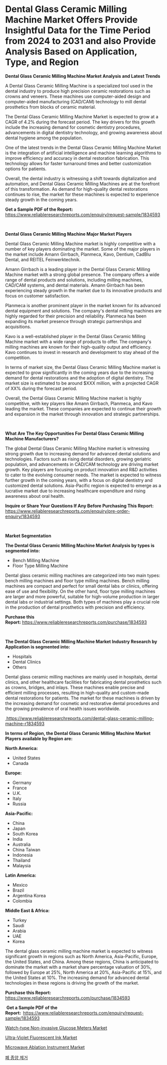 <p><h1>Dental Glass Ceramic Milling Machine Market Offers Provide Insightful Data for the Time Period from 2024 to 2031 and also Provide Analysis Based on Application, Type, and Region</h1></p><p><strong>Dental Glass Ceramic Milling Machine Market Analysis and Latest Trends</strong></p>
<p><p>A Dental Glass Ceramic Milling Machine is a specialized tool used in the dental industry to produce high precision ceramic restorations such as crowns and veneers. These machines use computer-aided design and computer-aided manufacturing (CAD/CAM) technology to mill dental prosthetics from blocks of ceramic material.</p><p>The Dental Glass Ceramic Milling Machine Market is expected to grow at a CAGR of 4.2% during the forecast period. The key drivers for this growth include the increasing demand for cosmetic dentistry procedures, advancements in digital dentistry technology, and growing awareness about dental hygiene among the population.</p><p>One of the latest trends in the Dental Glass Ceramic Milling Machine Market is the integration of artificial intelligence and machine learning algorithms to improve efficiency and accuracy in dental restoration fabrication. This technology allows for faster turnaround times and better customization options for patients.</p><p>Overall, the dental industry is witnessing a shift towards digitalization and automation, and Dental Glass Ceramic Milling Machines are at the forefront of this transformation. As demand for high-quality dental restorations continues to rise, the market for these machines is expected to experience steady growth in the coming years.</p></p>
<p><strong>Get a Sample PDF of the Report:&nbsp;</strong> <a href="https://www.reliableresearchreports.com/enquiry/request-sample/1834593">https://www.reliableresearchreports.com/enquiry/request-sample/1834593</a></p>
<p>&nbsp;</p>
<p><strong>Dental Glass Ceramic Milling Machine Major Market Players</strong></p>
<p><p>Dental Glass Ceramic Milling Machine market is highly competitive with a number of key players dominating the market. Some of the major players in the market include Amann Girrbach, Planmeca, Kavo, Dentium, CadBlu Dental, and REITEL Feinwerktechnik.</p><p>Amann Girrbach is a leading player in the Dental Glass Ceramic Milling Machine market with a strong global presence. The company offers a wide range of dental products and solutions, including milling machines, CAD/CAM systems, and dental materials. Amann Girrbach has been experiencing steady growth in the market due to its innovative products and focus on customer satisfaction.</p><p>Planmeca is another prominent player in the market known for its advanced dental equipment and solutions. The company's dental milling machines are highly regarded for their precision and reliability. Planmeca has been expanding its market presence through strategic partnerships and acquisitions.</p><p>Kavo is a well-established player in the Dental Glass Ceramic Milling Machine market with a wide range of products to offer. The company's milling machines are known for their high-quality output and efficiency. Kavo continues to invest in research and development to stay ahead of the competition.</p><p>In terms of market size, the Dental Glass Ceramic Milling Machine market is expected to grow significantly in the coming years due to the increasing demand for dental restorations and the adoption of digital dentistry. The market size is estimated to be around $XXX million, with a projected CAGR of XX% during the forecast period.</p><p>Overall, the Dental Glass Ceramic Milling Machine market is highly competitive, with key players like Amann Girrbach, Planmeca, and Kavo leading the market. These companies are expected to continue their growth and expansion in the market through innovation and strategic partnerships.</p></p>
<p>&nbsp;</p>
<p><strong>What Are The Key Opportunities For Dental Glass Ceramic Milling Machine Manufacturers?</strong></p>
<p><p>The global Dental Glass Ceramic Milling Machine market is witnessing strong growth due to increasing demand for advanced dental solutions and technologies. Factors such as rising dental disorders, growing geriatric population, and advancements in CAD/CAM technology are driving market growth. Key players are focusing on product innovation and R&D activities to cater to the evolving consumer needs. The market is expected to witness further growth in the coming years, with a focus on digital dentistry and customized dental solutions. Asia-Pacific region is expected to emerge as a lucrative market due to increasing healthcare expenditure and rising awareness about oral health.</p></p>
<p><strong>Inquire or Share Your Questions If Any Before Purchasing This Report:</strong> <a href="https://www.reliableresearchreports.com/enquiry/pre-order-enquiry/1834593">https://www.reliableresearchreports.com/enquiry/pre-order-enquiry/1834593</a></p>
<p>&nbsp;</p>
<p><strong>Market Segmentation</strong></p>
<p><strong>The Dental Glass Ceramic Milling Machine Market Analysis by types is segmented into:</strong></p>
<p><ul><li>Bench Milling Machine</li><li>Floor Type Milling Machine</li></ul></p>
<p><p>Dental glass ceramic milling machines are categorized into two main types: bench milling machines and floor type milling machines. Bench milling machines are compact and perfect for small dental labs or clinics, offering ease of use and flexibility. On the other hand, floor type milling machines are larger and more powerful, suitable for high-volume production in larger dental labs or industrial settings. Both types of machines play a crucial role in the production of dental prosthetics with precision and efficiency.</p></p>
<p><strong>Purchase this Report:&nbsp;</strong><a href="https://www.reliableresearchreports.com/purchase/1834593">https://www.reliableresearchreports.com/purchase/1834593</a></p>
<p>&nbsp;</p>
<p><strong>The Dental Glass Ceramic Milling Machine Market Industry Research by Application is segmented into:</strong></p>
<p><ul><li>Hospitals</li><li>Dental Clinics</li><li>Others</li></ul></p>
<p><p>Dental glass ceramic milling machines are mainly used in hospitals, dental clinics, and other healthcare facilities for fabricating dental prosthetics such as crowns, bridges, and inlays. These machines enable precise and efficient milling processes, resulting in high-quality and custom-made dental restorations for patients. The market for these machines is driven by the increasing demand for cosmetic and restorative dental procedures and the growing prevalence of oral health issues worldwide.</p></p>
<p><a href="https://www.reliableresearchreports.com/dental-glass-ceramic-milling-machine-r1834593">&nbsp;https://www.reliableresearchreports.com/dental-glass-ceramic-milling-machine-r1834593</a></p>
<p><strong>In terms of Region, the Dental Glass Ceramic Milling Machine Market Players available by Region are:</strong></p>
<p>
    <p> <strong> North America: </strong>
        <ul>
            <li>United States</li>
            <li>Canada</li>
        </ul>
        </p> 
    <p> <strong> Europe: </strong>
        <ul>
            <li>Germany</li>
            <li>France</li>
            <li>U.K.</li>
            <li>Italy</li>
            <li>Russia</li>
        </ul>
        </p> 
    <p> <strong> Asia-Pacific: </strong>
        <ul>
            <li>China</li>
            <li>Japan</li>
            <li>South Korea</li>
            <li>India</li>
            <li>Australia</li>
            <li>China Taiwan</li>
            <li>Indonesia</li>
            <li>Thailand</li>
            <li>Malaysia</li>
        </ul>
        </p> 
    <p> <strong> Latin America: </strong>
        <ul>
            <li>Mexico</li>
            <li>Brazil</li>
            <li>Argentina Korea</li>
            <li>Colombia</li>
        </ul>
        </p> 
    <p> <strong> Middle East & Africa: </strong>
        <ul>
            <li>Turkey</li>
            <li>Saudi</li>
            <li>Arabia</li>
            <li>UAE</li>
            <li>Korea</li>
        </ul>
    </p>
    </p>
<p><p>The dental glass ceramic milling machine market is expected to witness significant growth in regions such as North America, Asia-Pacific, Europe, the United States, and China. Among these regions, China is anticipated to dominate the market with a market share percentage valuation of 30%, followed by Europe at 25%, North America at 20%, Asia-Pacific at 15%, and the United States at 10%. The increasing demand for advanced dental technologies in these regions is driving the growth of the market.</p></p>
<p><strong>Purchase this Report: </strong><a href="https://www.reliableresearchreports.com/purchase/1834593">https://www.reliableresearchreports.com/purchase/1834593</a></p>
<p>&nbsp;<strong>Get a Sample PDF of the Report:&nbsp;&nbsp;</strong><a href="https://www.reliableresearchreports.com/enquiry/request-sample/1834593">https://www.reliableresearchreports.com/enquiry/request-sample/1834593</a></p>
<p><strong></strong></p>
<p><p><a href="https://github.com/shotows/Market-Research-Report-List-2/blob/main/watch-type-non-invasive-glucose-meters-market.md">Watch-type Non-invasive Glucose Meters Market</a></p><p><a href="https://issuu.com/reportprime-2/docs/ultra-violet-fluorescent-ink-market-size-2030.pptx">Ultra-Violet Fluorescent Ink Market</a></p><p><a href="https://github.com/beatblasta/Market-Research-Report-List-3/blob/main/microwave-ablation-instrument-market.md">Microwave Ablation Instrument Market</a></p><p><a href="https://github.com/darrellockm3ytan895656/Market-Research-Report-List-1/blob/main/396360547163.md">폐 종양 제거</a></p></p>
